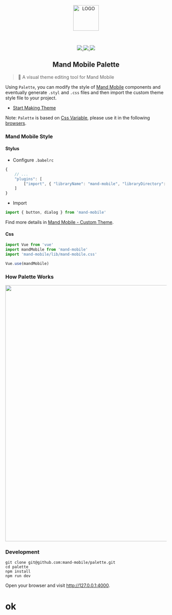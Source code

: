 <p align="center">
  <a href="#">
    <img width="80" src="https://manhattan.didistatic.com/static/manhattan/do1_KC5q8Qqsz8BnUPAsJY5i" alt="LOGO">
  </a>
</p>
<br>
<p align="center">
	<a href="http://forthebadge.com">
	   <img src="http://forthebadge.com/images/badges/made-with-vue.svg">
	</a>
	<a href="http://forthebadge.com">
	   <img src="http://forthebadge.com/images/badges/built-with-love.svg">
	</a>
	<a href="http://forthebadge.com">
	   <img src="http://forthebadge.com/images/badges/makes-people-smile.svg">
	</a>
</p>

<h2 align="center">Mand Mobile Palette</h2>

> 🎨 A visual theme editing tool for Mand Mobile

Using `Palette`, you can modify the style of [Mand Mobile](https://didi.github.io/mand-mobile) components and eventually generate `.styl` and `.css` files and then import the custom theme style file to your project.

- [Start Making Theme](https://mand-mobile.github.io/palette)

Note: `Palette` is based on [Css Variable](https://developer.mozilla.org/zh-CN/docs/Web/CSS/Using_CSS_variables), please use it in the following [browsers](https://caniuse.com/#search=css%20variable).


### Mand Mobile Style

#### Stylus

* Configure `.babelrc`

```javascript
{
    // ...
    "plugins": [
        ["import", { "libraryName": "mand-mobile", "libraryDirectory": "src" }]
    ]
}
```

* Import

```javascript
import { button, dialog } from 'mand-mobile'
```

Find more details in [Mand Mobile - Custom Theme](https://didi.github.io/mand-mobile/#/en-US/docs/theme).

#### Css

```javascript
import Vue from 'vue'
import mandMobile from 'mand-mobile'
import 'mand-mobile/lib/mand-mobile.css'

Vue.use(mandMobile)
```


### How Palette Works 

<img src="https://img-hxy02.didistatic.com/static/manhattan/mand/palette-structure.jpg" width="800"/>


### Development

```
git clone git@github.com:mand-mobile/palette.git
cd palette
npm install
npm run dev
```
Open your browser and visit http://127.0.0.1:4000.
# ok

